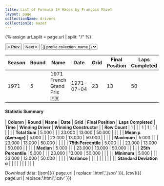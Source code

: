```yaml
---
title: List of Formula 1® Races by François Mazet
layout: page
collectionName: drivers
collectionId: mazet
---
```


{% assign url_split = page.url | split: "/" %}
<div id="collection-navigation">
<button onclick="selector.options[selector.selectedIndex-1].value && (window.location = selector.options[selector.selectedIndex-1].value);">&lt; Prev</button>
<button onclick="selector.options[selector.selectedIndex+1].value && (window.location = selector.options[selector.selectedIndex+1].value);">Next &gt;</button>
<select id="selector" onchange="this.options[this.selectedIndex].value && (window.location = this.options[this.selectedIndex].value);">
  {% for collectionId in site.data[page.collectionName].refs %}
    {% if collectionId == page.collectionId %}
      {% assign selected = "selected" %}
    {% else %}
      {% assign selected = "" %}
    {% endif %}
    {% assign profile = site.data[page.collectionName][collectionId].profile %}
    <option value="/f1/{{ page.collectionName }}/{{ collectionId }}/{{ url_split[4] }}" {{ selected }}>{{ profile.collection_name }}</option>
  {% endfor %}
</select>
</div>

| Season | Round | Name | Date | Grid | Final Position | Laps Completed | Time | Winning Driver | Winning Constructor |
|--|--|--|--|--|--|--|--|--|--|
| 1971 | 5 | 1971 French Grand Prix 🇫🇷 | 1971-07-04 | 23 | 13 | 50 |   | Jackie Stewart 🇬🇧 | Tyrrell 🇬🇧 |

#### Statistic Summary

| **Column** | **Round** | **Name** | **Date** | **Grid** | **Final Position** | **Laps Completed** | **Time** | **Winning Driver** | **Winning Constructor** |
| **Row Count** | 1 |  |  | 1 | 1 | 1 |  |  |  |
| **Total Sum** | 5.000 |  |  | 23.000 | 13.000 | 50.000 |  |  |  |
| **Mean μ (Average)** | 5.000 |  |  | 23.000 | 13.000 | 50.000 |  |  |  |
| **Maximum** | 5.000 |  |  | 23.000 | 13.000 | 50.000 |  |  |  |
| **75th Percentile** | 5.000 |  |  | 23.000 | 13.000 | 50.000 |  |  |  |
| **Median** | 5.000 |  |  | 23.000 | 13.000 | 50.000 |  |  |  |
| **25th Percentile** | 5.000 |  |  | 23.000 | 13.000 | 50.000 |  |  |  |
| **Minimum** | 5.000 |  |  | 23.000 | 13.000 | 50.000 |  |  |  |
| **Variance** |  |  |  |  |  |  |  |  |  |
| **Standard Deviation σ** |  |  |  |  |  |  |  |  |  |

Download data: [json]({{ page.url | replace:'.html','.json' }}), [csv]({{ page.url | replace:'.html','.csv' }})

